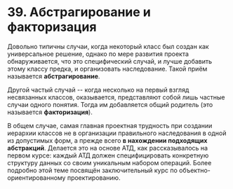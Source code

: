 # 39. Абстрагирование и факторизация

Довольно типичны случаи, когда некоторый класс был создан как универсальное решение, однако по мере развития проекта обнаруживается, что это специфический случай, и лучше добавить этому классу предка, и организовать наследование. Такой приём называется **абстрагирование**.

Другой частый случай -- когда несколько на первый взгляд несвязанных классов, оказывается, представляют собой лишь частные случаи одного понятия. Тогда им добавляется общий родитель (это называется **факторизация**).

В общем случае, самая главная проектная трудность при создании иерархии классов не в организации правильного наследования в одной из допустимых форм, а прежде всего **в нахождении подходящих абстракций**. Делается это на основе АТД, как рассказывалось на первом курсе: каждый АТД должен специфицировать конкретную структуру данных со своим уникальным набором операций. Более подробно этой теме посвящён заключительный курс по объектно-ориентированному проектированию.
